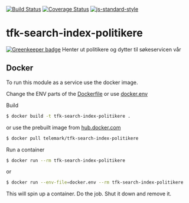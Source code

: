 [![Build Status](https://travis-ci.org/telemark/tfk-search-index-politikere.svg?branch=master)](https://travis-ci.org/telemark/tfk-search-index-politikere)
[![Coverage Status](https://coveralls.io/repos/telemark/tfk-search-index-politikere/badge.svg?branch=master&service=github)](https://coveralls.io/github/telemark/tfk-search-index-politikere?branch=master)
[![js-standard-style](https://img.shields.io/badge/code%20style-standard-brightgreen.svg?style=flat)](https://github.com/feross/standard)
# tfk-search-index-politikere

[![Greenkeeper badge](https://badges.greenkeeper.io/telemark/tfk-search-index-politikere.svg)](https://greenkeeper.io/)
Henter ut politikere og dytter til søkeservicen vår

## Docker
To run this module as a service use the docker image.

Change the ENV parts of the [Dockerfile](Dockerfile) or use [docker.env](docker.env)

Build
```sh
$ docker build -t tfk-search-index-politikere .
```

or use the prebuilt image from [hub.docker.com](https://hub.docker.com/r/telemark/tfk-search-index-politikere/)

```sh
$ docker pull telemark/tfk-search-index-politikere
```

Run a container

```sh
$ docker run --rm tfk-search-index-politikere
```

or

```sh
$ docker run --env-file=docker.env --rm tfk-search-index-politikere
```

This will spin up a container. Do the job. Shut it down and remove it.
